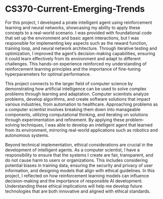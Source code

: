 # CS370-Current-Emerging-Trends

For this project, I developed a pirate intelligent agent using reinforcement learning and neural networks, showcasing my ability to apply these concepts to a real-world scenario. I was provided with foundational code that set up the environment and basic agent interactions, but I was responsible for implementing key aspects such as the reward function, training loop, and neural network architecture. Through iterative testing and optimization, I improved the agent’s decision-making capabilities, ensuring it could learn effectively from its environment and adapt to different challenges. This hands-on experience reinforced my understanding of reinforcement learning principles and the importance of fine-tuning hyperparameters for optimal performance.

This project connects to the larger field of computer science by demonstrating how artificial intelligence can be used to solve complex problems through learning and adaptation. Computer scientists analyze problems, develop algorithms, and create software solutions that impact various industries, from automation to healthcare. Approaching problems as a computer scientist involves breaking them down into manageable components, utilizing computational thinking, and iterating on solutions through experimentation and refinement. By applying these problem-solving techniques, I was able to develop an intelligent agent that learned from its environment, mirroring real-world applications such as robotics and autonomous systems.

Beyond technical implementation, ethical considerations are crucial in the development of intelligent agents. As a computer scientist, I have a responsibility to ensure that the systems I create are fair, transparent, and do not cause harm to users or organizations. This includes considering potential biases in training data, ensuring the security and privacy of user information, and designing models that align with ethical guidelines. In this project, I reflected on how reinforcement learning models can influence decision-making and the importance of responsible AI development. Understanding these ethical implications will help me develop future technologies that are both innovative and aligned with ethical standards.

